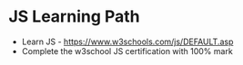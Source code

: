 # JS Learning Path
 * Learn JS  - https://www.w3schools.com/js/DEFAULT.asp
 * Complete the w3school JS certification with 100% mark
